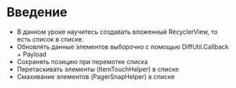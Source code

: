 <h1>Введение</h1>

<ul>
	<li>В данном уроке научитесь создавать вложенный RecyclerView, то есть список в списке.</li>
	<li>Обновлять данные элементов выборочно с помощью DiffUtil.Callback + Payload</li>
	<li>Сохранять позицию при перемотке списка</li>
	<li>Перетаскивать элементы (ItemTouchHelper) в списке</li>
	<li>Смахивание элементов (PagerSnapHelper) в списке</li>
</ul>
